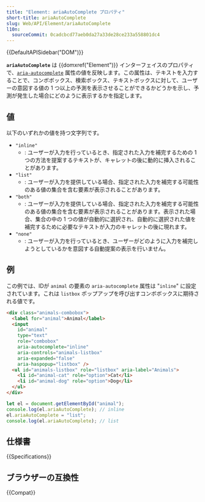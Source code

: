 ```yaml
---
title: "Element: ariaAutoComplete プロパティ"
short-title: ariaAutoComplete
slug: Web/API/Element/ariaAutoComplete
l10n:
  sourceCommit: 0cadcbcd77aeb0da27a33de28ce233a558801dc4
---
```


{{DefaultAPISidebar("DOM")}}

**`ariaAutoComplete`** は {{domxref("Element")}} インターフェイスのプロパティで、[`aria-autocomplete`](/ja/docs/Web/Accessibility/ARIA/Attributes/aria-autocomplete) 属性の値を反映します。この属性は、テキストを入力することで、コンボボックス、検索ボックス、テキストボックスに対して、ユーザーの意図する値の 1 つ以上の予測を表示させることができるかどうかを示し、予測が発生した場合にどのように表示するかを指定します。

## 値

以下のいずれかの値を持つ文字列です。

- `"inline"`
  - : ユーザーが入力を行っているとき、指定された入力を補完するための 1 つの方法を提案するテキストが、キャレットの後に動的に挿入されることがあります。
- `"list"`
  - : ユーザーが入力を提供している場合、指定された入力を補完する可能性のある値の集合を含む要素が表示されることがあります。
- `"both"`
  - : ユーザーが入力を提供している場合、指定された入力を補完する可能性のある値の集合を含む要素が表示されることがあります。表示された場合、集合の中の 1 つの値が自動的に選択され、自動的に選択された値を補完するために必要なテキストが入力のキャレットの後に現れます。
- `"none"`
  - : ユーザーが入力を行っているとき、ユーザーがどのように入力を補完しようとしているかを意図する自動提案の表示を行いません。

## 例

この例では、IDが `animal` の要素の `aria-autocomplete` 属性は "`inline`" に設定されています。これは `listbox` ポップアップを呼び出すコンボボックスに期待される値です。

```html
<div class="animals-combobox">
  <label for="animal">Animal</label>
  <input
    id="animal"
    type="text"
    role="combobox"
    aria-autocomplete="inline"
    aria-controls="animals-listbox"
    aria-expanded="false"
    aria-haspopup="listbox" />
  <ul id="animals-listbox" role="listbox" aria-label="Animals">
    <li id="animal-cat" role="option">Cat</li>
    <li id="animal-dog" role="option">Dog</li>
  </ul>
</div>
```

```js
let el = document.getElementById("animal");
console.log(el.ariaAutoComplete); // inline
el.ariaAutoComplete = "list";
console.log(el.ariaAutoComplete); // list
```

## 仕様書

{{Specifications}}

## ブラウザーの互換性

{{Compat}}
